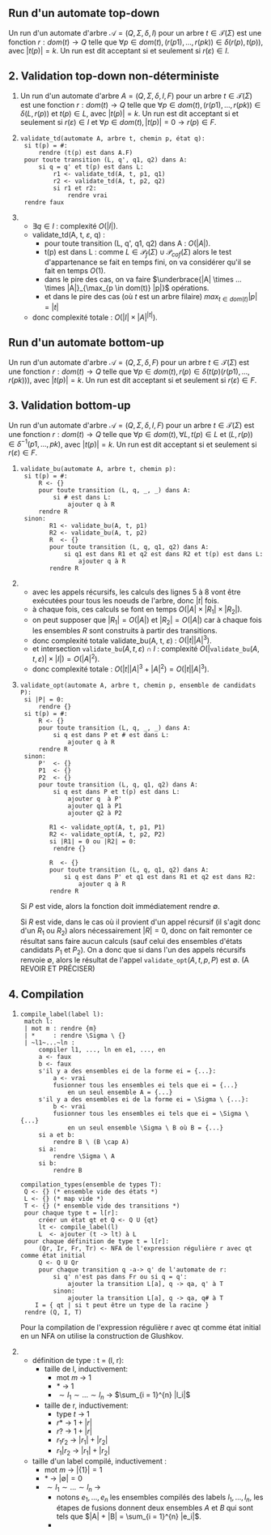 ## Run d'un automate top-down

Un run d'un automate d'arbre $\mathcal{A} = (Q, \Sigma, \delta, I)$ pour un arbre $t \in \mathcal{T}(\Sigma)$ est une fonction $r : dom(t) \to Q$ telle que $\forall p \in dom(t), (r(p1), ..., r(pk)) \in \delta(r(p), t(p))$, avec $|t(p)| = k$. Un run est dit acceptant si et seulement si $r(\varepsilon) \in I$.

## 2. Validation top-down non-déterministe

1. Un run d'un automate d'arbre $A = (Q, \Sigma, \delta, I, F)$ pour un arbre $t \in \mathcal{T}(\Sigma)$ est une fonction $r : dom(t) \to Q$ telle que $\forall p \in dom(t), (r(p1), ..., r(pk)) \in \delta(L, r(p))$ et $t(p) \in L$, avec $|t(p)| = k$. Un run est dit acceptant si et seulement si $r(\varepsilon) \in I$ et $\forall p \in dom(t), |t(p)| = 0 \to r(p) \in F$.

2. ```
   validate_td(automate A, arbre t, chemin p, état q):
   	si t(p) = #:
		rendre (t(p) est dans A.F)
   	pour toute transition (L, q', q1, q2) dans A:
   		si q = q' et t(p) est dans L:
   			r1 <- validate_td(A, t, p1, q1)
   			r2 <- validate_td(A, t, p2, q2)
   			si r1 et r2:
   				rendre vrai
   	rendre faux
   ```
   
3. - $\exists q \in I$ : complexité $O(|I|)$.
   - validate_td(A, t, $\varepsilon$, q) :
     - pour toute transition (L, q', q1, q2) dans A : $O(|A|)$.
     - t(p) est dans L : comme $L \in \mathcal{P}_f(\Sigma) \cup \mathcal{P}_{cof}(\Sigma)$ alors le test d'appartenance se fait en temps fini, on va considérer qu'il se fait en temps $O(1)$.
     - dans le pire des cas, on va faire $\underbrace{|A| \times ... \times |A|}_{\max_{p \in dom(t)} |p|}$ opérations.
     - et dans le pire des cas (où $t$ est un arbre filaire) $max_{t \in dom(t)} |p| = |t|$
   - donc complexité totale : $O(|I| \times |A|^{|t|})$.

## Run d'un automate bottom-up

Un run d'un automate d'arbre $\mathcal{A} = (Q, \Sigma, \delta, F)$ pour un arbre $t \in \mathcal{T}(\Sigma)$ est une fonction $r : dom(t) \to Q$ telle que $\forall p \in dom(t), r(p) \in \delta(t(p)(r(p1), ..., r(pk)))$, avec $|t(p)| = k$. Un run est dit acceptant si et seulement si $r(\varepsilon) \in F$.

## 3. Validation bottom-up

Un run d'un automate d'arbre $\mathcal{A} = (Q, \Sigma, \delta, I, F)$ pour un arbre $t \in \mathcal{T}(\Sigma)$ est une fonction $r : dom(t) \to Q$ telle que $\forall p \in dom(t), \forall L, t(p) \in L \text{ et } (L, r(p)) \in \delta^{-1}(p1, ..., pk)$, avec $|t(p)| = k$. Un run est dit acceptant si et seulement si $r(\varepsilon) \in F$.

1. ```
   validate_bu(automate A, arbre t, chemin p):
   	si t(p) = #:
   		R <- {}
   		pour toute transition (L, q, _, _) dans A:
   			si # est dans L:
   				ajouter q à R
   		rendre R
   	sinon:
           R1 <- validate_bu(A, t, p1)
           R2 <- validate_bu(A, t, p2)
           R  <- {}
           pour toute transition (L, q, q1, q2) dans A:
               si q1 est dans R1 et q2 est dans R2 et t(p) est dans L:
                   ajouter q à R
           rendre R
   ```

2. - avec les appels récursifs, les calculs des lignes 5 à 8 vont être exécutées pour tous les noeuds de l'arbre, donc $|t|$ fois.
   - à chaque fois, ces calculs se font en temps $O(|A| \times |R_1| \times |R_2|)$.
   - on peut supposer que $|R_1| = O(|A|)$ et $|R_2| = O(|A|)$ car à chaque fois les ensembles $R$ sont construits à partir des transitions.
   - donc complexité totale validate_bu(A, t, $\varepsilon$) : $O(|t||A|^3)$.
   - et intersection $\texttt{validate_bu}(A, t, \varepsilon) \cap I$ : complexité $O(|\texttt{validate_bu}(A, t, \varepsilon)| \times |I|) = O(|A|^2)$.
   - donc complexité totale : $O(|t||A|^3 + |A|^2) = O(|t||A|^3)$.

3. ```
   validate_opt(automate A, arbre t, chemin p, ensemble de candidats P):
   	si |P| = 0:
   		rendre {}
   	si t(p) = #:
   		R <- {}
   		pour toute transition (L, q, _, _) dans A:
   			si q est dans P et # est dans L:
               	ajouter q à R
   		rendre R
   	sinon:
   		P'  <- {}
   		P1  <- {}
   		P2  <- {}
   		pour toute transition (L, q, q1, q2) dans A:
   			si q est dans P et t(p) est dans L:
   				ajouter q  à P'
   				ajouter q1 à P1
   				ajouter q2 à P2
   
           R1 <- validate_opt(A, t, p1, P1)
           R2 <- validate_opt(A, t, p2, P2)
           si |R1| = 0 ou |R2| = 0:
           	rendre {}
          	
           R  <- {}
           pour toute transition (L, q, q1, q2) dans A:
               si q est dans P' et q1 est dans R1 et q2 est dans R2:
                   ajouter q à R
           rendre R
   ```

   Si $P$ est vide, alors la fonction doit immédiatement rendre $\emptyset$.

   Si $R$ est vide, dans le cas où il provient d'un appel récursif (il s'agit donc d'un $R_1$ ou $R_2$) alors nécessairement $|R| = 0$, donc on fait remonter ce résultat sans faire aucun calculs (sauf celui des ensembles d'états candidats $P_1$ et $P_2$). On a donc que si dans l'un des appels récursifs renvoie $\emptyset$, alors le résultat de l'appel $\texttt{validate_opt}(A, t, p, P)$ est $\emptyset$. (A REVOIR ET PRÉCISER)

## 4. Compilation

1. ```
   compile_label(label l):
   	match l:
   	| mot m : rendre {m}
   	| *     : rendre \Sigma \ {}
   	| ~l1~...~ln :
   		compiler l1, ..., ln en e1, ..., en
   		a <- faux
   		b <- faux
   		s'il y a des ensembles ei de la forme ei = {...}:
   			a <- vrai
   			fusionner tous les ensembles ei tels que ei = {...} 
   				en un seul ensemble A = {...}
   		s'il y a des ensembles ei de la forme ei = \Sigma \ {...}:
   			b <- vrai
   			fusionner tous les ensembles ei tels que ei = \Sigma \ {...}
   				en un seul ensemble \Sigma \ B où B = {...}
   		si a et b:
   			rendre B \ (B \cap A)
   		si a:
   			rendre \Sigma \ A
   		si b:
   			rendre B
   ```

   ```
   compilation_types(ensemble de types T):
   	Q <- {} (* ensemble vide des états *)
   	L <- {} (* map vide *)
   	T <- {} (* ensemble vide des transitions *)
   	pour chaque type t = l[r]:
   		créer un état qt et Q <- Q U {qt}
   		lt <- compile_label(l)
   		L  <- ajouter (t -> lt) à L
   	pour chaque définition de type t = l[r]:
   		(Qr, Ir, Fr, Tr) <- NFA de l'expression régulière r avec qt comme état initial
   		Q <- Q U Qr
   		pour chaque transition q -a-> q' de l'automate de r:
   			si q' n'est pas dans Fr ou si q = q':
   				ajouter la transition L[a], q -> qa, q' à T
   			sinon:
               	ajouter la transition L[a], q -> qa, q# à T
       I = { qt | si t peut être un type de la racine }
   	rendre (Q, I, T)
   ```

   Pour la compilation de l'expression régulière r avec qt comme état initial en un NFA on utilise la construction de Glushkov.

2. - définition de type : t = (l, r):
     - taille de l, inductivement:
       - mot $m$ -> $1$
       - $*$      -> $1$
       - $\sim l_1 \sim ... \sim l_n$ -> $\sum_{i = 1}^{n} |l_i|$
     - taille de r, inductivement:
       - type $t$ -> $1$
       - $r*$     -> $1 + |r|$
       - $r?$     -> $1 + |r|$
       - $r_1 r_2$   -> $|r_1| + |r_2|$
       - $r_1|r_2$   -> $|r_1| + |r_2|$
   - taille d'un label compilé, inductivement :
     - mot $m$ -> $|\{1\}| = 1$
     - $*$      -> $|\emptyset| = 0$
     - $\sim l_1 \sim ... \sim l_n$ -> 
       - notons $e_1, ..., e_n$ les ensembles compilés des labels $l_1, ..., l_n$, les étapes de fusions donnent deux ensembles $A$ et $B$ qui sont tels que $|A| + |B| = \sum_{i = 1}^{n} |e_i|$.
       - 
